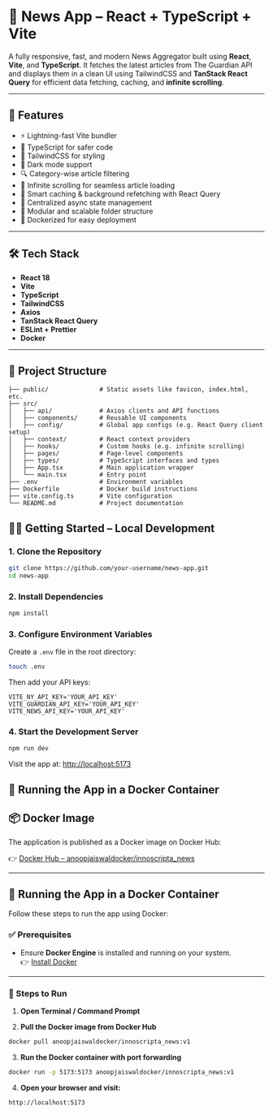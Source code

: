 # 📰 News App – React + TypeScript + Vite

A fully responsive, fast, and modern News Aggregator built using **React**, **Vite**, and **TypeScript**. It fetches the latest articles from The Guardian API and displays them in a clean UI using TailwindCSS and **TanStack React Query** for efficient data fetching, caching, and **infinite scrolling**.

---

## 🚀 Features

- ⚡️ Lightning-fast Vite bundler
- 📄 TypeScript for safer code
- 🎨 TailwindCSS for styling
- 🌙 Dark mode support
- 🔍 Category-wise article filtering
- 🔁 Infinite scrolling for seamless article loading
- 🧠 Smart caching & background refetching with React Query
- 📡 Centralized async state management
- 🧱 Modular and scalable folder structure
- 🐳 Dockerized for easy deployment

---

## 🛠️ Tech Stack

- **React 18**
- **Vite**
- **TypeScript**
- **TailwindCSS**
- **Axios**
- **TanStack React Query**
- **ESLint + Prettier**
- **Docker**

---

## 📁 Project Structure

```text
├── public/              # Static assets like favicon, index.html, etc.
├── src/
│   ├── api/             # Axios clients and API functions
│   ├── components/      # Reusable UI components
│   ├── config/          # Global app configs (e.g. React Query client setup)
│   ├── context/         # React context providers
│   ├── hooks/           # Custom hooks (e.g. infinite scrolling)
│   ├── pages/           # Page-level components
│   ├── types/           # TypeScript interfaces and types
│   ├── App.tsx          # Main application wrapper
│   └── main.tsx         # Entry point
├── .env                 # Environment variables
├── Dockerfile           # Docker build instructions
├── vite.config.ts       # Vite configuration
└── README.md            # Project documentation
```


## 🧑‍💻 Getting Started – Local Development

### 1. Clone the Repository

```bash
git clone https://github.com/your-username/news-app.git
cd news-app
```

### 2. Install Dependencies

```bash
npm install
```

### 3. Configure Environment Variables

Create a `.env` file in the root directory:

```bash
touch .env
```

Then add your API keys:

```env
VITE_NY_API_KEY='YOUR_API_KEY'
VITE_GUARDIAN_API_KEY='YOUR_API_KEY'
VITE_NEWS_API_KEY='YOUR_API_KEY'
```

### 4. Start the Development Server

```bash
npm run dev
```

Visit the app at: [http://localhost:5173](http://localhost:5173)


## 🐳 Running the App in a Docker Container


## 📦 Docker Image

The application is published as a Docker image on Docker Hub:

👉 [Docker Hub – anoopjaiswaldocker/innoscripta_news](https://hub.docker.com/r/anoopjaiswaldocker/innoscripta_news)

---

## 🐳 Running the App in a Docker Container

Follow these steps to run the app using Docker:

### ✅ Prerequisites

- Ensure **Docker Engine** is installed and running on your system.  
  👉 [Install Docker](https://docs.docker.com/get-docker/)

---

### 🚀 Steps to Run

1. **Open Terminal / Command Prompt**

2. **Pull the Docker image from Docker Hub**

```bash
docker pull anoopjaiswaldocker/innoscripta_news:v1
```

3. **Run the Docker container with port forwarding**
```bash
docker run -p 5173:5173 anoopjaiswaldocker/innoscripta_news:v1
```
4. **Open your browser and visit:**
```bash
http://localhost:5173
```